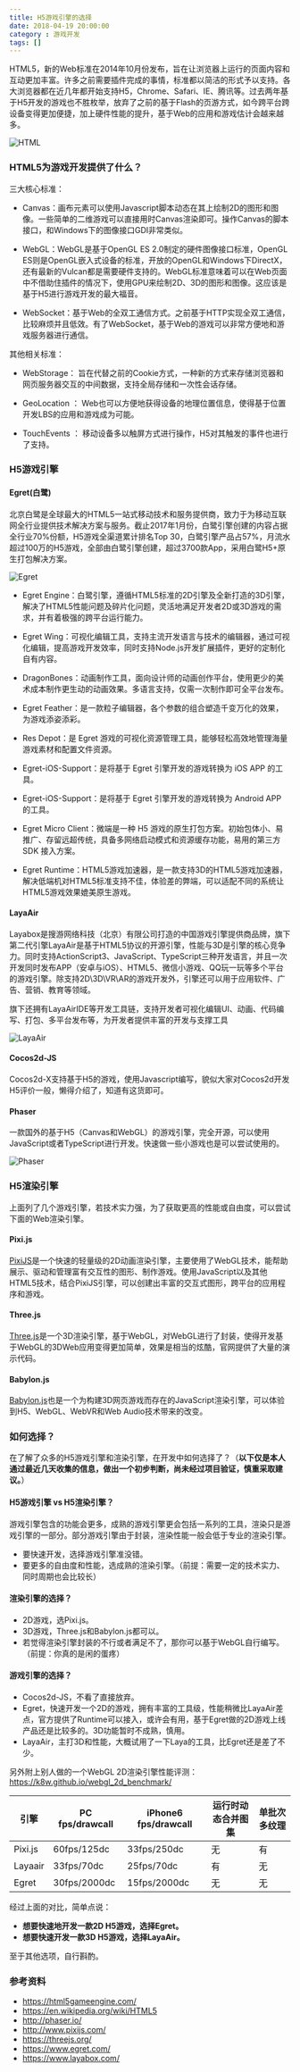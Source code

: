 ```yaml
---
title: H5游戏引擎的选择
date: 2018-04-19 20:00:00
category : 游戏开发
tags: []
---
```


HTML5，新的Web标准在2014年10月份发布，旨在让浏览器上运行的页面内容和互动更加丰富。许多之前需要插件完成的事情，标准都以简洁的形式予以支持。各大浏览器都在近几年都开始支持H5，Chrome、Safari、IE、腾讯等。过去两年基于H5开发的游戏也不胜枚举，放弃了之前的基于Flash的页游方式，如今跨平台跨设备变得更加便捷，加上硬件性能的提升，基于Web的应用和游戏估计会越来越多。

![HTML](../images/html5-2014.png)

<!--more-->

### HTML5为游戏开发提供了什么？


三大核心标准：

- Canvas：画布元素可以使用Javascript脚本动态在其上绘制2D的图形和图像。一些简单的二维游戏可以直接用时Canvas渲染即可。操作Canvas的脚本接口，和Windows下的图像接口GDI非常类似。

- WebGL：WebGL是基于OpenGL ES 2.0制定的硬件图像接口标准，OpenGL ES则是OpenGL嵌入式设备的标准，开放的OpenGL和Windows下DirectX，还有最新的Vulcan都是需要硬件支持的。WebGL标准意味着可以在Web页面中不借助住插件的情况下，使用GPU来绘制2D、3D的图形和图像。这应该是基于H5进行游戏开发的最大福音。

- WebSocket：基于Web的全双工通信方式。之前基于HTTP实现全双工通信，比较麻烦并且低效。有了WebSocket，基于Web的游戏可以非常方便地和游戏服务器进行通信。

其他相关标准：

- WebStorage： 旨在代替之前的Cookie方式，一种新的方式来存储浏览器和网页服务器交互的中间数据，支持全局存储和一次性会话存储。

- GeoLocation ： Web也可以方便地获得设备的地理位置信息，使得基于位置开发LBS的应用和游戏成为可能。

- TouchEvents ： 移动设备多以触屏方式进行操作，H5对其触发的事件也进行了支持。

### H5游戏引擎

#### Egret(白鹭)

北京白鹭是全球最大的HTML5一站式移动技术和服务提供商，致力于为移动互联网全行业提供技术解决方案与服务。截止2017年1月份，白鹭引擎创建的内容占据全行业70%份额，H5游戏全渠道累计排名Top 30，白鹭引擎产品占57%，月流水超过100万的H5游戏，全部由白鹭引擎创建，超过3700款App，采用白鹭H5+原生打包解决方案。

 ![Egret](../images/html5-egret-tools.png)

- Egret Engine：白鹭引擎，遵循HTML5标准的2D引擎及全新打造的3D引擎，解决了HTML5性能问题及碎片化问题，灵活地满足开发者2D或3D游戏的需求，并有着极强的跨平台运行能力。

- Egret Wing：可视化编辑工具，支持主流开发语言与技术的编辑器，通过可视化编辑，提高游戏开发效率，同时支持Node.js开发扩展插件，更好的定制化自有内容。

- DragonBones：动画制作工具，面向设计师的动画创作平台，使用更少的美术成本制作更生动的动画效果。多语言支持，仅需一次制作即可全平台发布。

- Egret Feather：是一款粒子编辑器，各个参数的组合塑造千变万化的效果，为游戏添姿添彩。

- Res Depot：是 Egret 游戏的可视化资源管理工具，能够轻松高效地管理海量游戏素材和配置文件资源。

- Egret-iOS-Support：是将基于 Egret 引擎开发的游戏转换为 iOS APP 的工具。

-  Egret-iOS-Support：是将基于 Egret 引擎开发的游戏转换为 Android APP 的工具。

- Egret Micro Client：微端是一种 H5 游戏的原生打包方案。初始包体小、易推广、存留远超传统，具备多网络启动模式和资源缓存功能，易用的第三方 SDK 接入方案。

- Egret Runtime：HTML5游戏加速器，是一款支持3D的HTML5游戏加速器，解决低端机对HTML5标准支持不佳，体验差的弊端，可以适配不同的系统让HTML5游戏效果媲美原生游戏。


####  LayaAir

Layabox是搜游网络科技（北京）有限公司打造的中国游戏引擎提供商品牌，旗下第二代引擎LayaAir是基于HTML5协议的开源引擎，性能与3D是引擎的核心竞争力。同时支持ActionScript3、JavaScript、TypeScript三种开发语言，并且一次开发同时发布APP（安卓与iOS）、HTML5、微信小游戏、QQ玩一玩等多个平台的游戏引擎。除支持2D\3D\VR\AR的游戏开发外，引擎还可以用于应用软件、广告、营销、教育等领域。

旗下还拥有LayaAirIDE等开发工具链，支持开发者可视化编辑UI、动画、代码编写、打包、多平台发布等，为开发者提供丰富的开发与支撑工具

 ![LayaAir](../images/html5-laya.png)

####  Cocos2d-JS

Cocos2d-X支持基于H5的游戏，使用Javascript编写，貌似大家对Cocos2d开发H5评价一般，懒得介绍了，知道有这货即可。

####  Phaser

一款国外的基于H5（Canvas和WebGL）的游戏引擎，完全开源，可以使用JavaScript或者TypeScript进行开发。快速做一些小游戏也是可以尝试使用的。

 ![Phaser](../images/html5-phaser.png)

### H5渲染引擎

上面列了几个游戏引擎，若技术实力强，为了获取更高的性能或自由度，可以尝试下面的Web渲染引擎。

#### Pixi.js

[PixiJS](http://www.pixijs.com/)是一个快速的轻量级的2D动画渲染引擎，主要使用了WebGL技术，能帮助展示、驱动和管理富有交互性的图形、制作游戏。使用JavaScript以及其他HTML5技术，结合PixiJS引擎，可以创建出丰富的交互式图形，跨平台的应用程序和游戏。

#### Three.js

[Three.js](https://threejs.org/)是一个3D渲染引擎，基于WebGL，对WebGL进行了封装，使得开发基于WebGL的3DWeb应用变得更加简单，效果是相当的炫酷，官网提供了大量的演示代码。

#### Babylon.js

[Babylon.js](https://www.babylonjs.com/)也是一个为构建3D网页游戏而存在的JavaScript渲染引擎，可以体验到H5、WebGL、WebVR和Web Audio技术带来的改变。

### 如何选择？

在了解了众多的H5游戏引擎和渲染引擎，在开发中如何选择了？（**以下仅是本人通过最近几天收集的信息，做出一个初步判断，尚未经过项目验证，慎重采取建议。**）

####  H5游戏引擎 vs H5渲染引擎？

游戏引擎包含的功能会更多，成熟的游戏引擎更会包括一系列的工具，渲染只是游戏引擎的一部分。部分游戏引擎由于封装，渲染性能一般会低于专业的渲染引擎。

- 要快速开发，选择游戏引擎准没错。
- 要更多的自由度和性能，选成熟的渲染引擎。（前提：需要一定的技术实力、同时周期也会比较长）

#### 渲染引擎的选择？

- 2D游戏，选Pixi.js。
- 3D游戏，Three.js和Babylon.js都可以。
- 若觉得渲染引擎封装的不行或者满足不了，那你可以基于WebGL自行编写。（前提：你真的是闲的蛋疼）

#### 游戏引擎的选择？

- Cocos2d-JS，不看了直接放弃。
- Egret，快速开发一个2D的游戏，拥有丰富的工具级，性能稍微比LayaAir差点，官方提供了Runtime可以接入，或许会有用，基于Egret做的2D游戏上线产品还是比较多的。3D功能暂时不成熟，慎用。
- LayaAir，主打3D和性能，大概试用了一下Laya的工具，比Egret还是差了不少。

另外附上别人做的一个WebGL 2D渲染引擎性能评测：
https://k8w.github.io/webgl_2d_benchmark/

| 引擎 | PC fps/drawcall | iPhone6 fps/drawcall | 运行时动态合并图集 | 单批次多纹理 |
| --- | --- | --- | --- | --- |
| Pixi.js | 60fps/125dc | 33fps/250dc | 无 | 有 |
| Layaair | 33fps/70dc | 25fps/70dc | 有 | 无
| Egret | 30fps/2000dc | 15fps/2000dc | 无 | 无

经过上面的对比，简单点说：

- **想要快速地开发一款2D H5游戏，选择Egret。**
- **想要快速开发一款3D H5游戏，选择LayaAir。**

至于其他选项，自行斟酌。

### 参考资料

- https://html5gameengine.com/
- https://en.wikipedia.org/wiki/HTML5
- http://phaser.io/
- http://www.pixijs.com/
- https://threejs.org/
- https://www.egret.com/
- https://www.layabox.com/

